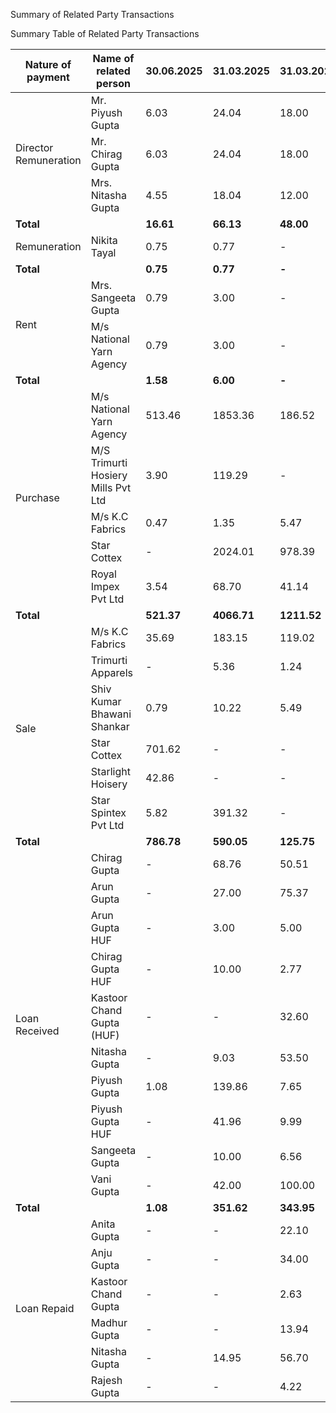 Summary of Related Party Transactions

Summary Table of Related Party Transactions

<table><thead><tr><th>Nature of payment</th><th>Name of related person</th><th>30.06.2025</th><th>31.03.2025</th><th>31.03.2024</th><th>31.03.2023</th></tr></thead><tbody><tr><td rowspan="3">Director Remuneration</td><td>Mr. Piyush Gupta</td><td>6.03</td><td>24.04</td><td>18.00</td><td>-</td></tr><tr><td>Mr. Chirag Gupta</td><td>6.03</td><td>24.04</td><td>18.00</td><td>-</td></tr><tr><td>Mrs. Nitasha Gupta</td><td>4.55</td><td>18.04</td><td>12.00</td><td>-</td></tr><tr><td><strong>Total</strong></td><td></td><td><strong>16.61</strong></td><td><strong>66.13</strong></td><td><strong>48.00</strong></td><td><strong>-</strong></td></tr><tr><td>Remuneration</td><td>Nikita Tayal</td><td>0.75</td><td>0.77</td><td>-</td><td>-</td></tr><tr><td><strong>Total</strong></td><td></td><td><strong>0.75</strong></td><td><strong>0.77</strong></td><td><strong>-</strong></td><td><strong>-</strong></td></tr><tr><td rowspan="2">Rent</td><td>Mrs. Sangeeta Gupta</td><td>0.79</td><td>3.00</td><td>-</td><td>-</td></tr><tr><td>M/s National Yarn Agency</td><td>0.79</td><td>3.00</td><td>-</td><td>-</td></tr><tr><td><strong>Total</strong></td><td></td><td><strong>1.58</strong></td><td><strong>6.00</strong></td><td><strong>-</strong></td><td><strong>-</strong></td></tr><tr><td rowspan="5">Purchase</td><td>M/s National Yarn Agency</td><td>513.46</td><td>1853.36</td><td>186.52</td><td>565.70</td></tr><tr><td>M/S Trimurti Hosiery Mills Pvt Ltd</td><td>3.90</td><td>119.29</td><td>-</td><td>6.85</td></tr><tr><td>M/s K.C Fabrics</td><td>0.47</td><td>1.35</td><td>5.47</td><td>2.42</td></tr><tr><td>Star Cottex</td><td>-</td><td>2024.01</td><td>978.39</td><td>480.73</td></tr><tr><td>Royal Impex Pvt Ltd</td><td>3.54</td><td>68.70</td><td>41.14</td><td>114.83</td></tr><tr><td><strong>Total</strong></td><td></td><td><strong>521.37</strong></td><td><strong>4066.71</strong></td><td><strong>1211.52</strong></td><td><strong>1170.53</strong></td></tr><tr><td rowspan="6">Sale</td><td>M/s K.C Fabrics</td><td>35.69</td><td>183.15</td><td>119.02</td><td>84.03</td></tr><tr><td>Trimurti Apparels</td><td>-</td><td>5.36</td><td>1.24</td><td>-</td></tr><tr><td>Shiv Kumar Bhawani Shankar</td><td>0.79</td><td>10.22</td><td>5.49</td><td>6.03</td></tr><tr><td>Star Cottex</td><td>701.62</td><td>-</td><td>-</td><td>5.67</td></tr><tr><td>Starlight Hoisery</td><td>42.86</td><td>-</td><td>-</td><td>-</td></tr><tr><td>Star Spintex Pvt Ltd</td><td>5.82</td><td>391.32</td><td>-</td><td>-</td></tr><tr><td><strong>Total</strong></td><td></td><td><strong>786.78</strong></td><td><strong>590.05</strong></td><td><strong>125.75</strong></td><td><strong>95.73</strong></td></tr><tr><td rowspan="10">Loan Received</td><td>Chirag Gupta</td><td>-</td><td>68.76</td><td>50.51</td><td>5.00</td></tr><tr><td>Arun Gupta</td><td>-</td><td>27.00</td><td>75.37</td><td>-</td></tr><tr><td>Arun Gupta HUF</td><td>-</td><td>3.00</td><td>5.00</td><td>-</td></tr><tr><td>Chirag Gupta HUF</td><td>-</td><td>10.00</td><td>2.77</td><td>-</td></tr><tr><td>Kastoor Chand Gupta (HUF)</td><td>-</td><td>-</td><td>32.60</td><td>-</td></tr><tr><td>Nitasha Gupta</td><td>-</td><td>9.03</td><td>53.50</td><td>-</td></tr><tr><td>Piyush Gupta</td><td>1.08</td><td>139.86</td><td>7.65</td><td>-</td></tr><tr><td>Piyush Gupta HUF</td><td>-</td><td>41.96</td><td>9.99</td><td>-</td></tr><tr><td>Sangeeta Gupta</td><td>-</td><td>10.00</td><td>6.56</td><td>-</td></tr><tr><td>Vani Gupta</td><td>-</td><td>42.00</td><td>100.00</td><td>-</td></tr><tr><td><strong>Total</strong></td><td></td><td><strong>1.08</strong></td><td><strong>351.62</strong></td><td><strong>343.95</strong></td><td><strong>5.00</strong></td></tr><tr><td rowspan="6">Loan Repaid</td><td>Anita Gupta</td><td>-</td><td>-</td><td>22.10</td><td>-</td></tr><tr><td>Anju Gupta</td><td>-</td><td>-</td><td>34.00</td><td>-</td></tr><tr><td>Kastoor Chand Gupta</td><td>-</td><td>-</td><td>2.63</td><td>-</td></tr><tr><td>Madhur Gupta</td><td>-</td><td>-</td><td>13.94</td><td>-</td></tr><tr><td>Nitasha Gupta</td><td>-</td><td>14.95</td><td>56.70</td><td>-</td></tr><tr><td>Rajesh Gupta</td><td>-</td><td>-</td><td>4.22</td><td>-</td></tr></tbody><tfoot><tr><td colspan="6" style="text-align: right;">(Rs. In Lakhs)</td></tr></tfoot></table>